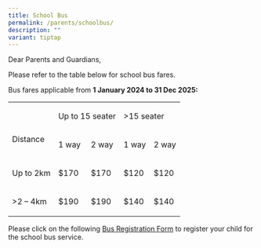 ```yaml
---
title: School Bus
permalink: /parents/schoolbus/
description: ""
variant: tiptap
---
```

<p>Dear Parents and Guardians,</p>
<p>Please refer to the table below for school bus fares.</p>
<p></p>
<p>Bus fares applicable from <strong>1 January 2024 to 31 Dec 2025:</strong>
</p>
<table style="minWidth: 125px">
<colgroup>
<col>
<col>
<col>
<col>
<col>
</colgroup>
<tbody>
<tr>
<td rowspan="2" colspan="1">
<p><strong>&nbsp;</strong>
</p>
<p>Distance</p>
</td>
<td rowspan="1" colspan="2">
<p>Up to 15 seater</p>
</td>
<td rowspan="1" colspan="2">
<p>&gt;15 seater</p>
</td>
</tr>
<tr>
<td rowspan="1" colspan="1">
<p>1 way</p>
</td>
<td rowspan="1" colspan="1">
<p>2 way</p>
</td>
<td rowspan="1" colspan="1">
<p>1 way</p>
</td>
<td rowspan="1" colspan="1">
<p>2 way</p>
</td>
</tr>
<tr>
<td rowspan="1" colspan="1">
<p>Up to 2km</p>
</td>
<td rowspan="1" colspan="1">
<p>$170</p>
</td>
<td rowspan="1" colspan="1">
<p>$170</p>
</td>
<td rowspan="1" colspan="1">
<p>$120</p>
</td>
<td rowspan="1" colspan="1">
<p>$120</p>
</td>
</tr>
<tr>
<td rowspan="1" colspan="1">
<p>&gt;2 – 4km</p>
</td>
<td rowspan="1" colspan="1">
<p>$190</p>
</td>
<td rowspan="1" colspan="1">
<p>$190</p>
</td>
<td rowspan="1" colspan="1">
<p>$140</p>
</td>
<td rowspan="1" colspan="1">
<p>$140</p>
</td>
</tr>
</tbody>
</table>
<p></p>
<p>Please click on the following <a href="https://form.gov.sg/616778ce812f4c00144f8f29" rel="noopener noreferrer nofollow" target="_blank">Bus Registration Form</a> to
register your child for the school bus service.</p>
<p></p>
<p></p>